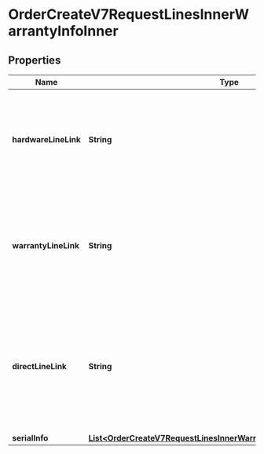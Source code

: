 

# OrderCreateV7RequestLinesInnerWarrantyInfoInner


## Properties

| Name | Type | Description | Notes |
|------------ | ------------- | ------------- | -------------|
|**hardwareLineLink** | **String** | Customer line number of the warranty product in this request for linkage, either hardwareLineLink or warrantyLineLink can be used in a line |  [optional] |
|**warrantyLineLink** | **String** | Customer line number of the hardware product in this request for linkage, either hardwareLineLink or warrantyLineLink can be used in a line. |  [optional] |
|**directLineLink** | **String** | Unique value to link hardware and warranty lines. Should be used only when products are purchased from both Ingram and/or vendor but the warranty is purchased through Ingram for them. |  [optional] |
|**serialInfo** | [**List&lt;OrderCreateV7RequestLinesInnerWarrantyInfoInnerSerialInfoInner&gt;**](OrderCreateV7RequestLinesInnerWarrantyInfoInnerSerialInfoInner.md) |  |  [optional] |



